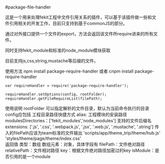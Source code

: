 #package-file-handler

这是一个用来处理fekit工程中文件引用关系的插件，可以基于该插件做一些和文件引用相关的开发工作，目前只支持到基于commonJS的部分。

通过对外接口提供一个文件的export，方法会返回该文件所require进来的所有文件。

同时支持fekit_module和标准的node_module模块获取

目前支持js,css,string,mustache等后缀的文件。

使用方法
    npm install package-require-handler 或者
    cnpm install package-require-handler
    
    var requireHandler = require('package-require-handler');
    
    requireHandler.setOptions(config, rootFolder);
    requireHandler.getFileRequireList(filePath);
    
使用说明
    rootFolder
        可以指定解析的文件目录，默认为当前命令执行的目录
    config应包括
        工程目录路径快捷方式
        alias:
        工程模块的安装路径
        modulesDirectories：['fekit_modules','node_modules']
        支持的文件后缀名
        extensions: ['.js', '.css', '.webpack.js', '.jsx', '.web.js', '.mustache', '.string']
    传入的filePath应该为team标准的文件输出
        'scripts/app/theme_trip/theme/hub.js'
        'styles/theme/page/theme/index.css'  
    返回值
        类型：数组
        数组元素：对象，具体字段有
            filePath：文件绝对路径
            relativePath：文件相对路径
            key：根据文件绝对路径加密过的key
            isModule：是否引用的是一个module